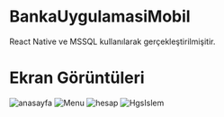 # BankaUygulamasiMobil
React Native ve MSSQL kullanılarak gerçekleştirilmişitir.
</br>
# Ekran Görüntüleri
![anasayfa](https://user-images.githubusercontent.com/26633192/78393704-020b0200-75f3-11ea-822e-352afd768b60.PNG)
![Menu](https://user-images.githubusercontent.com/26633192/78393734-13540e80-75f3-11ea-817a-79241dd7dfe4.PNG)
![hesap](https://user-images.githubusercontent.com/26633192/78393772-25ce4800-75f3-11ea-952c-0380a1f00afa.PNG)
![HgsIslem](https://user-images.githubusercontent.com/26633192/78393784-29fa6580-75f3-11ea-9dbd-869fc7bb33fd.PNG)

